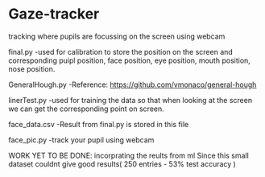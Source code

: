 # Gaze-tracker
tracking where pupils are focussing on the screen using webcam


final.py
-used for calibration to store the position on the screen and corresponding puipl position, face position, eye        position, mouth position, nose position.

GeneralHough.py 
-Reference: https://github.com/vmonaco/general-hough

linerTest.py 
-used for training the data so that when looking at the screen we can get the corresponding point on screen.

face_data.csv 
-Result from final.py is stored in this file

face_pic.py 
-track your pupil using webcam


WORK YET TO BE DONE:
incorprating the reults from ml
Since this small dataset couldnt give good results( 250 entries - 53% test accuracy )

